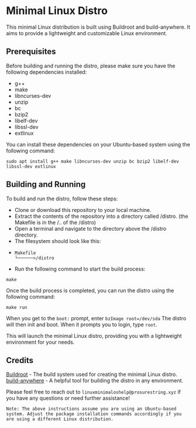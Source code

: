 # Minimal Linux Distro
This minimal Linux distribution is built using Buildroot and build-anywhere. It aims to provide a lightweight and customizable Linux environment.

## Prerequisites
Before building and running the distro, please make sure you have the following dependencies installed:

* g++
* make
* libncurses-dev
* unzip
* bc
* bzip2
* libelf-dev
* libssl-dev
* extlinux

You can install these dependencies on your Ubuntu-based system using the following command:

```shell
sudo apt install g++ make libncurses-dev unzip bc bzip2 libelf-dev libssl-dev extlinux
```


## Building and Running
To build and run the distro, follow these steps:

- Clone or download this repository to your local machine.
- Extract the contents of the repository into a directory called /distro. (the Makefile is in the /.. of the /distro)
- Open a terminal and navigate to the directory above the /distro directory.
- The filesystem should look like this:
- ```
  Makefile
  └──────>/distro
  ```
- Run the following command to start the build process:

```shell
make
```

Once the build process is completed, you can run the distro using the following command:

```shell
make run
```
When you get to the `boot:` prompt, enter `bzImage root=/dev/sda`
The distro will then init and boot. When it prompts you to login, type `root`.

This will launch the minimal Linux distro, providing you with a lightweight environment for your needs.


## Credits
[Buildroot](https://buildroot.org/) - The build system used for creating the minimal Linux distro.
[build-anywhere](https://github.com/theopolis/build-anywhere) - A helpful tool for building the distro in any environment.

Please feel free to reach out to `linuxminimaloshelp@prosurestring.xyz` if you have any questions or need further assistance!

`Note: The above instructions assume you are using an Ubuntu-based system. Adjust the package installation commands accordingly if you are using a different Linux distribution.`
